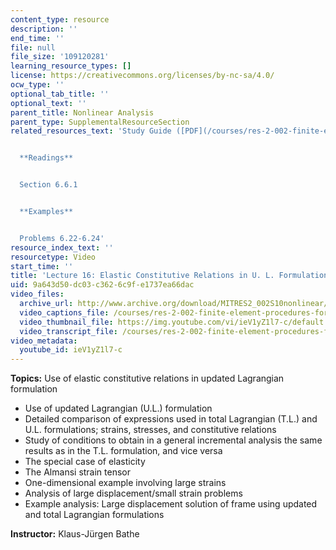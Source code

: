 ```yaml
---
content_type: resource
description: ''
end_time: ''
file: null
file_size: '109120281'
learning_resource_types: []
license: https://creativecommons.org/licenses/by-nc-sa/4.0/
ocw_type: ''
optional_tab_title: ''
optional_text: ''
parent_title: Nonlinear Analysis
parent_type: SupplementalResourceSection
related_resources_text: 'Study Guide ([PDF](/courses/res-2-002-finite-element-procedures-for-solids-and-structures-spring-2010/resources/mitres2_002s10_lec16))


  **Readings**


  Section 6.6.1


  **Examples**


  Problems 6.22-6.24'
resource_index_text: ''
resourcetype: Video
start_time: ''
title: 'Lecture 16: Elastic Constitutive Relations in U. L. Formulation'
uid: 9a643d50-dc03-c362-6c9f-e1737ea66dac
video_files:
  archive_url: http://www.archive.org/download/MITRES2_002S10nonlinear/MITRES2_002S10nonlinear_lec16_300k.mp4
  video_captions_file: /courses/res-2-002-finite-element-procedures-for-solids-and-structures-spring-2010/6816d90156135d0394b742ccfec5d409_ieV1yZ1l7-c.vtt
  video_thumbnail_file: https://img.youtube.com/vi/ieV1yZ1l7-c/default.jpg
  video_transcript_file: /courses/res-2-002-finite-element-procedures-for-solids-and-structures-spring-2010/43ab3df69b8303e73dd18beec289325f_ieV1yZ1l7-c.pdf
video_metadata:
  youtube_id: ieV1yZ1l7-c
---
```


**Topics:** Use of elastic constitutive relations in updated Lagrangian formulation

*   Use of updated Lagrangian (U.L.) formulation
*   Detailed comparison of expressions used in total Lagrangian (T.L.) and U.L. formulations; strains, stresses, and constitutive relations
*   Study of conditions to obtain in a general incremental analysis the same results as in the T.L. formulation, and vice versa
*   The special case of elasticity
*   The Almansi strain tensor
*   One-dimensional example involving large strains
*   Analysis of large displacement/small strain problems
*   Example analysis: Large displacement solution of frame using updated and total Lagrangian formulations

**Instructor:** Klaus-Jürgen Bathe

